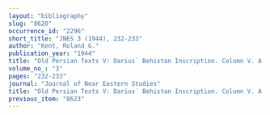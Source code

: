 ```yaml
---
layout: "bibliography"
slug: "8620"
occurrence_id: "2296"
short_title: "JNES 3 (1944), 232-233"
author: "Kent, Roland G."
publication_year: "1944"
title: "Old Persian Texts V: Darius´ Behistan Inscription. Column V. A Correction"
volume_no_: "3"
pages: "232-233"
journal: "Journal of Near Eastern Studies"
title: "Old Persian Texts V: Darius´ Behistan Inscription. Column V. A Correction"
previous_item: "8623"
---
```


